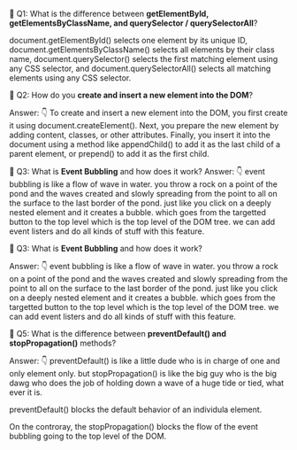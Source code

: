 🔰 Q1: What is the difference between **getElementById, getElementsByClassName, and querySelector / querySelectorAll**?

document.getElementById() selects one element by its unique ID,
document.getElementsByClassName() selects all elements by their class name,
document.querySelector() selects the first matching element using any CSS selector,
and document.querySelectorAll() selects all matching elements using any CSS selector.

🔰 Q2: How do you **create and insert a new element into the DOM**?

Answer: 👇
To create and insert a new element into the DOM, you first create it using document.createElement().
Next, you prepare the new element by adding content, classes, or other attributes.
Finally, you insert it into the document using a method like appendChild() to add it as the last child of a parent element, or prepend() to add it as the first child.


🔰 Q3: What is **Event Bubbling** and how does it work?
Answer: 👇
event bubbling is like a flow of wave in water. you throw a rock on a point of the pond and the waves created and slowly spreading from the point to all on the surface to the last border of the pond.
just like you click on a deeply nested element and it creates a bubble. which goes from the targetted button to the top level which is the top level of the DOM tree.
we can add event listers and do all kinds of stuff with this feature.


🔰 Q3: What is **Event Bubbling** and how does it work?

Answer: 👇
event bubbling is like a flow of wave in water. you throw a rock on a point of the pond and the waves created and slowly spreading from the point to all on the surface to the last border of the pond.
just like you click on a deeply nested element and it creates a bubble.
which goes from the targetted button to the top level which is the top level of the DOM tree.
we can add event listers and do all kinds of stuff with this feature.

🔰 Q5: What is the difference between **preventDefault() and stopPropagation()** methods?

Answer: 👇
preventDefault() is like a little dude who is in charge of one and only element only. 
but stopPropagation() is like the big guy who is the big dawg who does the job of holding down a wave of a huge tide or tied, what ever it is.

preventDefault() blocks the default behavior of an individula element.

On the controray, the stopPropagation() blocks the flow of the event bubbling going to the top level of the DOM.
